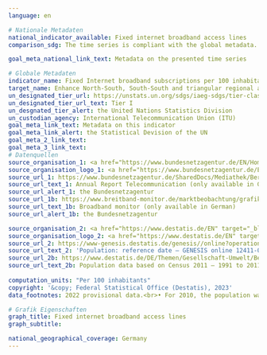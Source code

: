 ```yaml
---
language: en    

# Nationale Metadaten    
national_indicator_available: Fixed internet broadband access lines    
comparison_sdg: The time series is compliant with the global metadata.    

goal_meta_national_link_text: Metadata on the presented time series    

# Globale Metadaten    
indicator_name: Fixed Internet broadband subscriptions per 100 inhabitants, by speed    
target_name: Enhance North-South, South-South and triangular regional and international cooperation on and access to science, technology and innovation and enhance knowledge-sharing on mutually agreed terms, including through improved coordination among existing mechanisms, in particular at the United Nations level, and through a global technology facilitation mechanism    
un_designated_tier_url: https://unstats.un.org/sdgs/iaeg-sdgs/tier-classification/    
un_designated_tier_url_text: Tier I    
un_desgnated_tier_alert: the United Nations Statistics Division    
un_custodian_agency: International Telecommunication Union (ITU)    
goal_meta_link_text: Metadata on this indicator    
goal_meta_link_alert: the Statistical Devision of the UN    
goal_meta_2_link_text:     
goal_meta_3_link_text:         
# Datenquellen
source_organisation_1: <a href="https://www.bundesnetzagentur.de/EN/Home/home_node.html" target="_blank" onclick="return confirm_alert('the Bundesnetzagentur','En');"> Bundesnetzagentur </a>
source_organisation_logo_1: <a href="https://www.bundesnetzagentur.de/EN/Home/home_node.html" target="_blank" onclick="return confirm_alert('the Bundesnetzagentur','En');"><img src="https://g205sdgs.github.io/sdg-indicators/public/OrgImgEn/bundesnetzagentur.png" alt="Logo bundesnetzagentur" style="height:60px; width:148px"/></a>
source_url_1: https://www.bundesnetzagentur.de/SharedDocs/Mediathek/Berichte/2023/JB_TK_2022.pdf
source_url_text_1: Annual Report Telecommunication (only available in German)
source_url_alert_1: the Bundesnetzagentur
source_url_1b: https://www.breitband-monitor.de/marktbeobachtung/grafiken
source_url_text_1b: Broadband monitor (only available in German)
source_url_alert_1b: the Bundesnetzagentur

source_organisation_2: <a href="https://www.destatis.de/EN" target="_blank"> Federal Statistical Office (Destatis) </a>
source_organisation_logo_2: <a href="https://www.destatis.de/EN" target="_blank"><img src="https://g205sdgs.github.io/sdg-indicators/public/OrgImgEn/destatis.png" alt="Logo destatis" style="height:60px; width:148px"/></a>
source_url_2: https://www-genesis.destatis.de/genesis//online?operation=table&code=12411-0006&bypass=true&levelindex=1&levelid=1639396599054#abreadcrumb
source_url_text_2: 'Population: reference date – GENESIS online 12411-0006'
source_url_2b: https://www.destatis.de/DE/Themen/Gesellschaft-Umwelt/Bevoelkerung/Bevoelkerungsstand/_inhalt.html#sprg233540
source_url_text_2b: Population data based on Census 2011 – 1991 to 2011 (only available in German)
    
computation_units: "Per 100 inhabitants"    
copyright: '&copy; Federal Statistical Office (Destatis), 2023'    
data_footnotes: 2022 provisional data.<br>• For 2010, the population was calculated backwards using the 2011 census and migration, birth and death statistics.    

# Grafik Eigenschaften    
graph_title: Fixed internet broadband access lines
graph_subtitle:     

national_geographical_coverage: Germany    
---
```


<span></span>